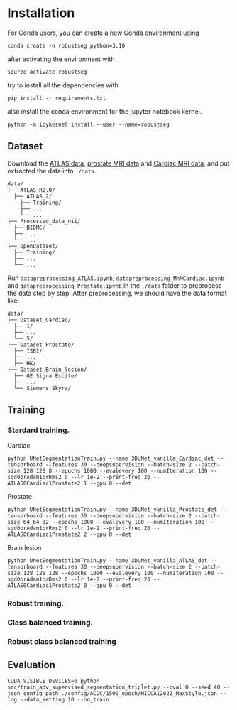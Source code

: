 # Installation

For Conda users, you can create a new Conda environment using

```
conda create -n robustseg python=3.10
```

after activating the environment with 
```
source activate robustseg
```
try to install all the dependencies with

```
pip install -r requirements.txt
```
also install the conda environment for the jupyter notebook kernel.

```
python -m ipykernel install --user --name=robustseg
```

## Dataset

Download the [ATLAS data](https://fcon_1000.projects.nitrc.org/indi/retro/atlas.html), [prostate MRI data](https://liuquande.github.io/SAML/) and [Cardiac MRI data](https://www.ub.edu/mnms/), and put extracted the data into `./data`.

```
data/
├── ATLAS_R2.0/
  ├── ATLAS_2/
    ├── Training/
    ├── ...
    └── ...
├── Processed_data_nii/
  ├── BIDMC/
  ├── ...
  └── ...
├── OpenDataset/
  ├── Training/
  ├── ...
  └── ...
```

Run `datapreprocessing_ATLAS.ipynb`, `datapreprocessing_MnMCardiac.ipynb` and `datapreprocessing_Prostate.ipynb` in the `./data` folder to preprocess the data step by step. After preprocessing, we should have the data format like:

```
data/
├── Dataset_Cardiac/
  ├── 1/
  ├── ...
  └── 5/
├── Dataset_Prostate/
  ├── ISBI/
  ├── ...
  ├── HK/
├── Dataset_Brain_lesion/
  ├── GE Signa Excite/
  ├── ...
  └── Siemens Skyra/
```

## Training

### Stardard training.

Cardiac
```
python UNetSegmentationTrain.py --name 3DUNet_vanilla_Cardiac_det --tensorboard --features 30 --deepsupervision --batch-size 2 --patch-size 128 128 8 --epochs 1000 --evalevery 100 --numIteration 100 --sgd0orAdam1orRms2 0 --lr 1e-2 --print-freq 20 --ATLAS0Cardiac1Prostate2 1 --gpu 0 --det
```

Prostate
```
python UNetSegmentationTrain.py --name 3DUNet_vanilla_Prostate_det --tensorboard --features 30 --deepsupervision --batch-size 2 --patch-size 64 64 32 --epochs 1000 --evalevery 100 --numIteration 100 --sgd0orAdam1orRms2 0 --lr 1e-2 --print-freq 20 --ATLAS0Cardiac1Prostate2 2 --gpu 0 --det
```

Brain lesion

```
python UNetSegmentationTrain.py --name 3DUNet_vanilla_ATLAS_det --tensorboard --features 30 --deepsupervision --batch-size 2 --patch-size 128 128 128 --epochs 1000 --evalevery 100 --numIteration 100 --sgd0orAdam1orRms2 0 --lr 1e-2 --print-freq 20 --ATLAS0Cardiac1Prostate2 0 --gpu 0 --det
```

### Robust training.

### Class balanced training.

### Robust class balanced training

## Evaluation

```
CUDA_VISIBLE_DEVICES=0 python src/train_adv_supervised_segmentation_triplet.py --cval 0 --seed 40 --json_config_path ./config/ACDC/1500_epoch/MICCAI2022_MaxStyle.json --log --data_setting 10 --no_train
```